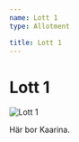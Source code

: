 ```yaml
---
name: Lott 1
type: Allotment

title: Lott 1
---
```

# Lott 1

![Lott 1](/lotter/lott1.jpg#left)

Här bor Kaarina.

